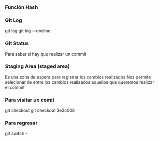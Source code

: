 ### Función Hash

### Git Log
git log
git log --oneline

### Git Status
Para saber si hay que realizar un commit


### Staging Area (staged area)
Es una zona de espera para registrar los cambios realizados
Nos permite selecionar de entre los cambios realizados aquellos que queremos
realizar el commit

### Para visitar un comit
git checkout <id sha1>
git checkout 3e2c008

### Para regresar
git switch -